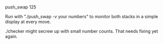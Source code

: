  push_swap 125 
 
Run with "./push_swap -v your numbers" to monitor both stacks in a simple display at every move.

./checker might secrew up with small number counts. That needs fixing yet again.
